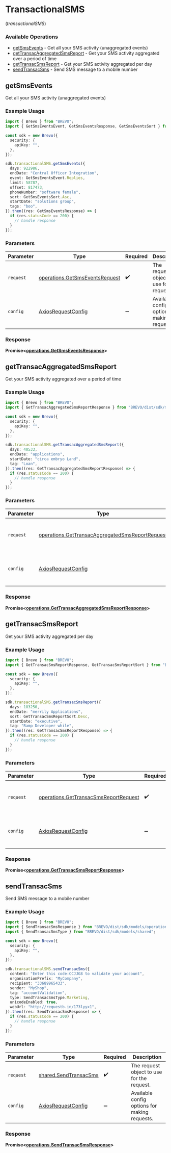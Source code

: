 # TransactionalSMS
(*transactionalSMS*)

### Available Operations

* [getSmsEvents](#getsmsevents) - Get all your SMS activity (unaggregated events)
* [getTransacAggregatedSmsReport](#gettransacaggregatedsmsreport) - Get your SMS activity aggregated over a period of time
* [getTransacSmsReport](#gettransacsmsreport) - Get your SMS activity aggregated per day
* [sendTransacSms](#sendtransacsms) - Send SMS message to a mobile number

## getSmsEvents

Get all your SMS activity (unaggregated events)

### Example Usage

```typescript
import { Brevo } from "BREVO";
import { GetSmsEventsEvent, GetSmsEventsResponse, GetSmsEventsSort } from "BREVO/dist/sdk/models/operations";

const sdk = new Brevo({
  security: {
    apiKey: "",
  },
});

sdk.transactionalSMS.getSmsEvents({
  days: 922986,
  endDate: "Central Officer Integration",
  event: GetSmsEventsEvent.Replies,
  limit: 58787,
  offset: 817473,
  phoneNumber: "software female",
  sort: GetSmsEventsSort.Asc,
  startDate: "solutions group",
  tags: "boo",
}).then((res: GetSmsEventsResponse) => {
  if (res.statusCode == 200) {
    // handle response
  }
});
```

### Parameters

| Parameter                                                                        | Type                                                                             | Required                                                                         | Description                                                                      |
| -------------------------------------------------------------------------------- | -------------------------------------------------------------------------------- | -------------------------------------------------------------------------------- | -------------------------------------------------------------------------------- |
| `request`                                                                        | [operations.GetSmsEventsRequest](../../models/operations/getsmseventsrequest.md) | :heavy_check_mark:                                                               | The request object to use for the request.                                       |
| `config`                                                                         | [AxiosRequestConfig](https://axios-http.com/docs/req_config)                     | :heavy_minus_sign:                                                               | Available config options for making requests.                                    |


### Response

**Promise<[operations.GetSmsEventsResponse](../../models/operations/getsmseventsresponse.md)>**


## getTransacAggregatedSmsReport

Get your SMS activity aggregated over a period of time

### Example Usage

```typescript
import { Brevo } from "BREVO";
import { GetTransacAggregatedSmsReportResponse } from "BREVO/dist/sdk/models/operations";

const sdk = new Brevo({
  security: {
    apiKey: "",
  },
});

sdk.transactionalSMS.getTransacAggregatedSmsReport({
  days: 40533,
  endDate: "applications",
  startDate: "circa embryo Land",
  tag: "Loan",
}).then((res: GetTransacAggregatedSmsReportResponse) => {
  if (res.statusCode == 200) {
    // handle response
  }
});
```

### Parameters

| Parameter                                                                                                          | Type                                                                                                               | Required                                                                                                           | Description                                                                                                        |
| ------------------------------------------------------------------------------------------------------------------ | ------------------------------------------------------------------------------------------------------------------ | ------------------------------------------------------------------------------------------------------------------ | ------------------------------------------------------------------------------------------------------------------ |
| `request`                                                                                                          | [operations.GetTransacAggregatedSmsReportRequest](../../models/operations/gettransacaggregatedsmsreportrequest.md) | :heavy_check_mark:                                                                                                 | The request object to use for the request.                                                                         |
| `config`                                                                                                           | [AxiosRequestConfig](https://axios-http.com/docs/req_config)                                                       | :heavy_minus_sign:                                                                                                 | Available config options for making requests.                                                                      |


### Response

**Promise<[operations.GetTransacAggregatedSmsReportResponse](../../models/operations/gettransacaggregatedsmsreportresponse.md)>**


## getTransacSmsReport

Get your SMS activity aggregated per day

### Example Usage

```typescript
import { Brevo } from "BREVO";
import { GetTransacSmsReportResponse, GetTransacSmsReportSort } from "BREVO/dist/sdk/models/operations";

const sdk = new Brevo({
  security: {
    apiKey: "",
  },
});

sdk.transactionalSMS.getTransacSmsReport({
  days: 183250,
  endDate: "merrily Applications",
  sort: GetTransacSmsReportSort.Desc,
  startDate: "executive",
  tag: "Ramp Developer while",
}).then((res: GetTransacSmsReportResponse) => {
  if (res.statusCode == 200) {
    // handle response
  }
});
```

### Parameters

| Parameter                                                                                      | Type                                                                                           | Required                                                                                       | Description                                                                                    |
| ---------------------------------------------------------------------------------------------- | ---------------------------------------------------------------------------------------------- | ---------------------------------------------------------------------------------------------- | ---------------------------------------------------------------------------------------------- |
| `request`                                                                                      | [operations.GetTransacSmsReportRequest](../../models/operations/gettransacsmsreportrequest.md) | :heavy_check_mark:                                                                             | The request object to use for the request.                                                     |
| `config`                                                                                       | [AxiosRequestConfig](https://axios-http.com/docs/req_config)                                   | :heavy_minus_sign:                                                                             | Available config options for making requests.                                                  |


### Response

**Promise<[operations.GetTransacSmsReportResponse](../../models/operations/gettransacsmsreportresponse.md)>**


## sendTransacSms

Send SMS message to a mobile number

### Example Usage

```typescript
import { Brevo } from "BREVO";
import { SendTransacSmsResponse } from "BREVO/dist/sdk/models/operations";
import { SendTransacSmsType } from "BREVO/dist/sdk/models/shared";

const sdk = new Brevo({
  security: {
    apiKey: "",
  },
});

sdk.transactionalSMS.sendTransacSms({
  content: "Enter this code:CCJJG8 to validate your account",
  organisationPrefix: "MyCompany",
  recipient: "33689965433",
  sender: "MyShop",
  tag: "accountValidation",
  type: SendTransacSmsType.Marketing,
  unicodeEnabled: true,
  webUrl: "http://requestb.in/173lyyx1",
}).then((res: SendTransacSmsResponse) => {
  if (res.statusCode == 200) {
    // handle response
  }
});
```

### Parameters

| Parameter                                                      | Type                                                           | Required                                                       | Description                                                    |
| -------------------------------------------------------------- | -------------------------------------------------------------- | -------------------------------------------------------------- | -------------------------------------------------------------- |
| `request`                                                      | [shared.SendTransacSms](../../models/shared/sendtransacsms.md) | :heavy_check_mark:                                             | The request object to use for the request.                     |
| `config`                                                       | [AxiosRequestConfig](https://axios-http.com/docs/req_config)   | :heavy_minus_sign:                                             | Available config options for making requests.                  |


### Response

**Promise<[operations.SendTransacSmsResponse](../../models/operations/sendtransacsmsresponse.md)>**

